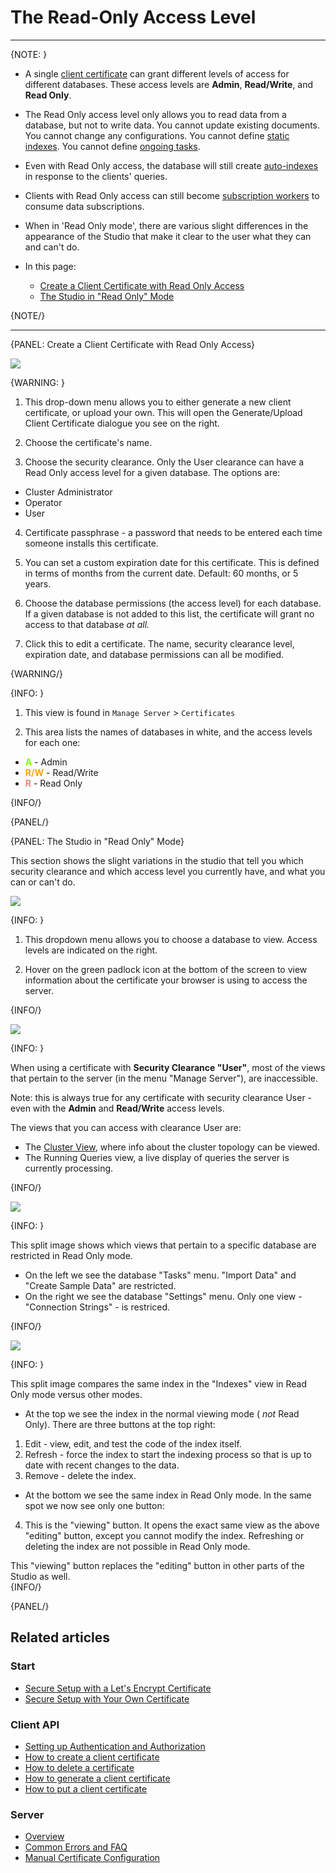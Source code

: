 ﻿# The Read-Only Access Level

---

{NOTE: }

* A single [client certificate](../../../server/security/authentication/client-certificate-usage) 
can grant different levels of access for different databases. These access levels are **Admin**, 
**Read/Write**, and **Read Only**.  

* The Read Only access level only allows you to read data from a database, but not to write data. 
You cannot update existing documents. You cannot change any configurations. You cannot define 
[static indexes](../../../indexes/creating-and-deploying#static-indexes). You cannot define 
[ongoing tasks](../../../server/ongoing-tasks/general-info).  

* Even with Read Only access, the database will still create [auto-indexes](../../../indexes/creating-and-deploying#auto-indexes) 
in response to the clients' queries.  

* Clients with Read Only access can still become [subscription workers](../../../client-api/data-subscriptions/what-are-data-subscriptions) 
to consume data subscriptions.  

* When in 'Read Only mode', there are various slight differences in the appearance of the Studio 
that make it clear to the user what they can and can't do.  

* In this page:  

  * [Create a Client Certificate with Read Only Access](../../../studio/server/certificates/read-only-access-level#create-a-client-certificate-with-read-only-access)
  * [The Studio in "Read Only" Mode](../../../studio/server/certificates/read-only-access-level#the-studio-in-"read-only"-mode)

{NOTE/}

---

{PANEL: Create a Client Certificate with Read Only Access}

![](images/read-only-certificates-1.png)

{WARNING: }

1. This drop-down menu allows you to either generate a new client certificate, or upload 
your own. This will open the Generate/Upload Client Certificate dialogue you see on the 
right.  

2. Choose the certificate's name.  

3. Choose the security clearance. Only the User clearance can have a Read Only access level 
for a given database. The options are:
  * Cluster Administrator
  * Operator
  * User

4. Certificate passphrase - a password that needs to be entered each time someone installs 
this certificate.  

5. You can set a custom expiration date for this certificate. This is defined in terms of 
months from the current date. Default: 60 months, or 5 years.  

6. Choose the database permissions (the access level) for each database. If a given 
database is not added to this list, the certificate will grant no access to that database 
_at all._  

7. Click this to edit a certificate. The name, security clearance level, expiration date, 
and database permissions can all be modified.  

{WARNING/}

{INFO: }

1. This view is found in `Manage Server` > `Certificates`

2. This area lists the names of databases in white, and the access levels for each one:  
  * **<span style="color:chartreuse">A</span>** - Admin
  * **<span style="color:orange">R/W</span>** - Read/Write
  * **<span style="color:lightcoral">R</span>** - Read Only

{INFO/}

{PANEL/}

{PANEL: The Studio in "Read Only" Mode}

This section shows the slight variations in the studio that tell you which security 
clearance and which access level you currently have, and what you can or can't do.  

![](images/read-only-certificates-2.png)

{INFO: }

1. This dropdown menu allows you to choose a database to view. Access levels are indicated 
on the right.  

2. Hover on the green padlock icon at the bottom of the screen to view information about 
the certificate your browser is using to access the server.  

{INFO/}  

![](images/read-only-certificates-3.png)

{INFO: }

When using a certificate with **Security Clearance "User"**, most of the views that pertain 
to the server (in the menu "Manage Server"), are inaccessible.  

Note: this is always true for any certificate with security clearance User - even with 
the **Admin** and **Read/Write** access levels.  

The views that you can access with clearance User are:  

* The [Cluster View](../../../studio/server/cluster/cluster-view), where info about the 
cluster topology can be viewed.  
* The Running Queries view, a live display of queries the server is currently processing.  

{INFO/}

![](images/read-only-certificates-4.png)

{INFO: }

This split image shows which views that pertain to a specific database are restricted in Read 
Only mode.  

* On the left we see the database "Tasks" menu. "Import Data" and "Create Sample Data" are 
restricted.  
* On the right we see the database "Settings" menu. Only one view - "Connection Strings" - is 
restriced.  

{INFO/}

![](images/read-only-certificates-5.png)

{INFO: }

This split image compares the same index in the "Indexes" view in Read Only mode versus other 
modes.  

* At the top we see the index in the normal viewing mode ( _not_ Read Only). There are three 
buttons at the top right:  
1) Edit - view, edit, and test the code of the index itself.  
2) Refresh - force the index to start the indexing process so that is up to date with recent 
changes to the data.  
3) Remove - delete the index.  

* At the bottom we see the same index in Read Only mode. In the same spot we now see only one 
button:  
4) This is the "viewing" button. It opens the exact same view as the above "editing" 
button, except you cannot modify the index. Refreshing or deleting the index are not possible 
in Read Only mode.  

This "viewing" button replaces the "editing" button in other parts of the Studio as well.  
{INFO/}

{PANEL/}

## Related articles

### Start

- [Secure Setup with a Let's Encrypt Certificate](../../../start/installation/setup-wizard#secure-setup-with-a-let)
- [Secure Setup with Your Own Certificate](../../../start/installation/setup-wizard#secure-setup-with-your-own-certificate)

### Client API

- [Setting up Authentication and Authorization](../../../client-api/setting-up-authentication-and-authorization)
- [How to create a client certificate](../../../../client-api/operations/server-wide/certificates/create-client-certificate) 
- [How to delete a certificate](../../../../client-api/operations/server-wide/certificates/delete-certificate)  
- [How to generate a client certificate](../../../../client-api/operations/server-wide/certificates/create-client-certificate) 
- [How to put a client certificate](../../../../client-api/operations/server-wide/certificates/put-client-certificate)  

### Server

- [Overview](../../../server/security/authorization/security-clearance-and-permissions)  
- [Common Errors and FAQ](../../../server/security/common-errors-and-faq)  
- [Manual Certificate Configuration](../../../server/security/authentication/certificate-configuration)


